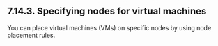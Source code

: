 ## 7.14.3. Specifying nodes for virtual machines

You can place virtual machines (VMs) on specific nodes by using node placement rules.

